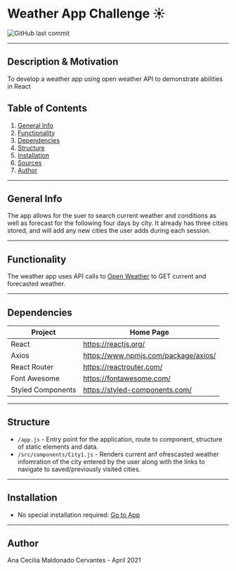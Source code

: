 # Weather App Challenge ☀️

![GitHub last commit](https://img.shields.io/github/last-commit/anacem1977/weather-app?style=for-the-badge)

---

## Description & Motivation
To develop a weather app using open weather API to demonstrate abilities in React

## Table of Contents
1. [General Info](#general-info)
3. [Functionality](#functionality)
5. [Dependencies](#dependencies)
6. [Structure](#structure)
7. [Installation](#installation)
8. [Sources](#sources)
9. [Author](#author)

---

## General Info
The app allows for the suer to search current weather and conditions as well as forecast for the following four days by city. It already has three cities stored, and will add any new cities the user adds during each session.

---

## Functionality
The weather app uses API calls to [Open Weather](https://api.openweathermap.org) to GET current and forecasted weather.

---

## Dependencies
| Project      | Home Page                                    |
|--------------|----------------------------------------------|
| React        | <https://reactjs.org/>                       |
| Axios       | <https://www.npmjs.com/package/axios/>                |
| React Router  | <https://reactrouter.com/> |
| Font Awesome         | <https://fontawesome.com/>                        |
| Styled Components         | <https://styled-components.com/>                        |

---

## Structure
- `/app.js` - Entry point for the application, route to component, structure of static elements and data.
- `/src/components/City1.js` - Renders current anf ofrescasted weather infomration of the city entered by the user along with the links to navigate to saved/previously visited cities.

---

## Installation
+ No special installation required: [Go to App](http://acc-weather-app.surge.sh)

---

## Author
Ana Cecilia Maldonado Cervantes - April 2021